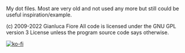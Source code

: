 My dot files. Most are very old and not used any more but still could be useful inspiration/example.

(c) 2009-2022 Gianluca Fiore
All code is licensed under the GNU GPL version 3 License unless the program source code says otherwise.

[![ko-fi](https://www.ko-fi.com/img/donate_sm.png)](https://ko-fi.com/W7W7KA0Z)

